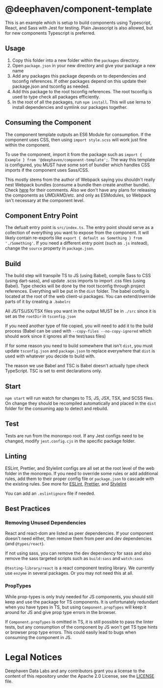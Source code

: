 # @deephaven/component-template

This is an example which is setup to build components using Typescript, React, and Sass with Jest for testing. Plain Javascript is also allowed, but for new components Typescript is preferred.

## Usage

1. Copy this folder into a new folder within the `packages` directory.
1. Open `package.json` in your new directory and give your package a new name
1. Add any packages this package depends on to dependencies and tsconfig references. If other packages depend on this update their package.json and tsconfig as needed.
1. Add this package to the root tsconfig references. The root tsconfig is used to type check all packages efficiently.
1. In the root of all the packages, run `npm install`. This will use lerna to install dependencies and symlink our packages together.

## Consuming the Component

The component template outputs an ES6 Module for consumption. If the component uses CSS, then using `import style.scss` will work just fine within the component.

To use the component, import it from the package such as `import { Example } from '@deephaven/component-template';`.
The way this template is configured, you MUST have some sort of bundler which handles CSS imports if the component uses Sass/CSS.

This mostly stems from the author of Webpack saying you shouldn't really nest Webpack bundles (consume a bundle then create another bundle). Check [here](https://github.com/webpack/webpack/issues/11277#issuecomment-670850832) for their comments. Also we don't have any plans for releasing the components as UMD/AMD/etc. and only as ESModules, so Webpack isn't necessary at the component level.

## Component Entry Point

The defualt entry point is `src/index.ts`. The entry point should serve as a collection of everything you want to expose from the component. It will likely contain re-exports like `export { default as Something } from './Something'`. If you need a different entry point (such as `.js` instead), change the `source` property in `package.json`.

## Build

The build step will transpile TS to JS (using Babel), compile Sass to CSS (using dart-sass), and update .scss imports to import .css files (using Babel). Type checks will be done by the root tsconfig through project references. Everything will be put in the `dist` folder. The babel config is located at the root of the web client-ui packages. You can extend/override parts of it by creating a `.babelrc`

All JS/TS/JSX/TSX files you want in the output MUST be in `./src` since it is set as the `rootDir` in `tsconfig.json`

If you need another type of file copied, you will need to add it to the build process (Babel can be used with `--copy-files --no-copy-ignored` which should work since it ignores all the test/sass files)

If for some reason you need to build somewhere that isn't `dist`, you must update `tsconfig.json` and `package.json` to replace everywhere that `dist` is used with whatever you decide to build with.

The reason we use Babel and TSC is Babel doesn't actually type check TypeScript. TSC is set to emit declarations only.

## Start

`npm start` will run watch for changes to TS, JS, JSX, TSX, and SCSS files. On change they should be recompiled automatically and placed in the `dist` folder for the consuming app to detect and rebuild.

## Test

Tests are run from the monorepo root. If any Jest configs need to be changed, modify `jest.config.cjs` in the specific package folder.

## Linting

ESLint, Prettier, and Stylelint configs are all set at the root level of the web folder in the monorepo. If you need to override some rules or add additional rules, add them to their proper config file or `package.json` to cascade with the existing rules. See more for [ESLint](https://eslint.org/docs/user-guide/configuring/configuration-files#cascading-and-hierarchy), [Prettier](https://prettier.io/docs/en/configuration.html), and [Stylelint](https://stylelint.io/user-guide/configure)

You can add an `.eslintignore` file if needed.

## Best Practices

### Removing Unused Dependencies

React and react-dom are listed as peer dependencies. If your component doesn't need either, then remove them from peer and dev dependencies (and `@types/react`).

If not using sass, you can remove the dev dependency for sass and also remove the sass targeted scripts such as `build:sass` and `watch:sass`

`@testing-library/react` is a react component testing library. We currently use `enzyme` in several packages. Or you may not need this at all.

### PropTypes

While prop-types is only truly needed for JS components, you should still keep and use the package for TS components.
It is unfortunately redundant when you have types in TS, but using `Component.propTypes` will keep it around for JS and give prop type errors in the browser.

If `Component.propTypes` is omitted in TS, it is still possible to pass the linter tests, but any consumption of the component by JS won't get TS type hints or browser prop type errors. This could easily lead to bugs when consuming the component in JS.

# Legal Notices

Deephaven Data Labs and any contributors grant you a license to the content of this repository under the Apache 2.0 License, see the [LICENSE](../../LICENSE) file.
